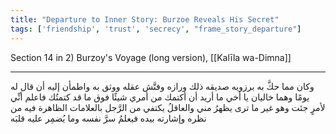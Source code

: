 ```yaml
---
title: "Departure to Inner Story: Burzoe Reveals His Secret"
tags: ['friendship', 'trust', 'secrecy', "frame_story_departure"]
---
```


 Section 14 in 2) Burzoy's Voyage (long version), [[Kalīla wa-Dimna]]

---
وكان مما حكَّ به برزويه صديقه ذلك ورازه وفتَّش عقله ووثق به واطمأن إليه أن قال له يومًا وهما خاليان يا أخي ما أريد أن أكتمك من أمري شيئًا فوق ما قد كتمتُك فاعلم أنِّي لأمرٍ جئت وهو غير ما ترى يظهرُ مني والعاقلُ يكتفي من الرَّجل بالعلامات الظاهرة فيه من نظره وإشارته بيده فيعلمُ سرَّ نفسه وما يُضمِر عليه قلبَه
